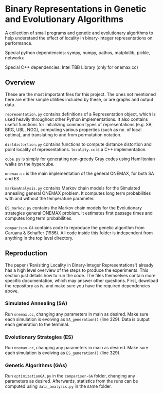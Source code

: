 # Binary Representations in Genetic and Evolutionary Algorithms

A collection of small programs and genetic and evolutionary algorithms to help understand the effect of locality in binary-integer representations on performance. 

Special python dependencies: sympy, numpy, pathos, matplotlib, pickle, networkx

Special C++ dependencies: Intel TBB Library (only for onemax.cc)

## Overview 
These are the most important files for this project. The ones not mentioned here are either simple utilities included by these, or are graphs and output data. 

`representation.py` contains definitions of a Representation object, which is used heavily throughout other Python implementations. It also contains useful functions for initializing common types of representations (e.g. SB, BRG, UBL, NGG), computing various properties (such as no. of local optima), and translating to and from permutation notation. 

`distdistortion.py` contains functions to compute distance distortion and point locality of representations. `locality.cc` is a C++ implementation.

`cube.py` is simply for generating non-greedy Gray codes using Hamiltonian walks on the hypercube. 

`onemax.cc` is the main implementation of the general ONEMAX, for both SA and ES.

`markovAnalysis.py` contains Markov chain models for the Simulated annealing general ONEMAX problem. It computes long term probabilities with and without the temperature parameter.

`ES_markov.py` contains the Markov chain models for the Evolutionary strategies general ONEMAX problem. It estimates first passage times and computes long term probabilities.

`comparison-GA` contains code to reproduce the genetic algorithm from Caruana & Schaffer (1986). All code inside this folder is independent from anything in the top level directory. 

## Reproduction
The paper ('Revisiting Locality in Binary-Integer Representations') already has a high level overview of the steps to produce the experiments. This section just details how to run the code. The files themselves contain more specific documentation, which may answer other questions. 
First, download the repository as is, and make sure you have the required dependencies above. 
### Simulated Annealing (SA)
Run `onemax.cc`, changing any parameters in main as desired. Make sure each simulation is evolving as `SA_generation()` (line 329). Data is output each generation to the terminal.
### Evolutionary Strategies (ES)
Run `onemax.cc`, changing any parameters in main as desired. Make sure each simulation is evolving as `ES_generation()` (line 329).
### Genetic Algorithms (GAs)
Run `optimizationGA.py` in the `comparison-GA` folder, changing any parameters as desired. Afterwards, statistics from the runs can be computed using `data_analysis.py` in the same folder. 




